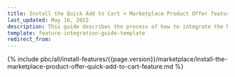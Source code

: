```yaml
---
title: Install the Quick Add to Cart + Marketplace Product Offer feature
last_updated: May 16, 2022
description: This guide describes the process of how to integrate the Marketplace Product Offer + Quick Add to Cart feature into a Spryker project.
template: feature-integration-guide-template
redirect_from:
---
```


{% include pbc/all/install-features/{{page.version}}/marketplace/install-the-marketplace-product-offer-quick-add-to-cart-feature.md %} <!-- To edit, see /_includes/pbc/all/install-features/202311.0/marketplace/install-the-marketplace-product-offer-quick-add-to-cart-feature.md -->
